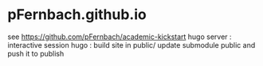# pFernbach.github.io


see https://github.com/pFernbach/academic-kickstart
hugo server : interactive session
hugo : build site in public/
update submodule public and push it to publish
